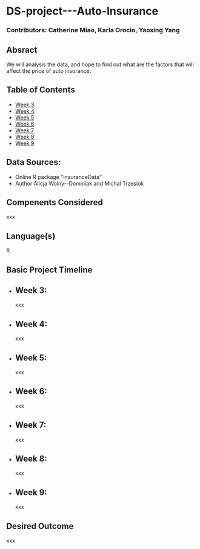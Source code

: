 # DS-project---Auto-Insurance

### Contributors: Catherine Miao, Karla Orocio, Yaoxing Yang

## Absract

We will analysis the data, and hope to find out what are the factors that will affect the price of auto insurance.

## Table of Contents
* [Week 3](#weekthree)
* [Week 4](#weekfour)
* [Week 5](#weekfive)
* [Week 6](#weeksix)
* [Week 7](#weekseven)
* [Week 8](#weekeight)
* [Week 9](#weeknine)

## Data Sources:

* Online R package "insuranceData"
* Author Alicja Wolny--Dominiak and Michal Trzesiok

   
## Compenents Considered

xxx

## Language(s)
  R
  
## Basic Project Timeline

* ## <a name='weekthree'></a>Week 3:

   xxx

* ## <a name='weekfour'></a>Week 4:

   xxx

* ## <a name='weekfive'></a>Week 5:

   xxx

* ## <a name='weeksix'></a>Week 6:

   xxx

* ## <a name='weekseven'></a>Week 7:

   xxx

* ## <a name='weekeight'></a>Week 8:

   xxx

* ## <a name='weeknine'></a>Week 9:

   xxx


## Desired Outcome

xxx
